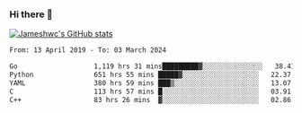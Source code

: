 ### Hi there 👋

[![Jameshwc's GitHub stats](https://github-readme-stats.vercel.app/api?username=jameshwc)](https://github.com/anuraghazra/github-readme-stats)

<!--START_SECTION:waka-->

```txt
From: 13 April 2019 - To: 03 March 2024

Go                   1,119 hrs 31 mins█████████▓░░░░░░░░░░░░░░░   38.41 %
Python               651 hrs 55 mins █████▓░░░░░░░░░░░░░░░░░░░   22.37 %
YAML                 380 hrs 59 mins ███▒░░░░░░░░░░░░░░░░░░░░░   13.07 %
C                    113 hrs 57 mins █░░░░░░░░░░░░░░░░░░░░░░░░   03.91 %
C++                  83 hrs 26 mins  ▓░░░░░░░░░░░░░░░░░░░░░░░░   02.86 %
```

<!--END_SECTION:waka-->